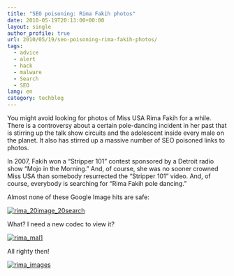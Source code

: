 ```yaml
---
title: "SEO poisoning: Rima Fakih photos"
date: 2010-05-19T20:13:00+00:00
layout: single
author_profile: true
url: 2010/05/19/seo-poisoning-rima-fakih-photos/
tags:
  - advice
  - alert
  - hack
  - malware
  - Search
  - SEO
lang: en
category: techblog
---
```

You might avoid looking for photos of Miss USA Rima Fakih for a while. There is a controversy about a certain pole-dancing incident in her past that is stirring up the talk show circuits and the adolescent inside every male on the planet. It also has stirred up a massive number of SEO poisoned links to photos.

In 2007, Fakih won a “Stripper 101” contest sponsored by a Detroit radio show “Mojo in the Morning.” And, of course, she was no sooner crowned Miss USA than somebody resurrected the “Stripper 101” video. And, of course, everybody is searching for “Rima Fakih pole dancing.”

Almost none of these Google Image hits are safe:

[![rima_20image_20search](http://lh4.ggpht.com/_vaUVXcmC3OI/S_Q_JM-L1JI/AAAAAAAACPU/zYLshR8JVhM/rima_20image_20search_thumb%5B2%5D.png?imgmax=800 "rima_20image_20search")](http://lh5.ggpht.com/_vaUVXcmC3OI/S_Q_Dgv65_I/AAAAAAAACPQ/1mebwi7WTes/s1600-h/rima_20image_20search%5B4%5D.png) 

What? I need a new codec to view it?

[![rima_mal1](http://lh3.ggpht.com/_vaUVXcmC3OI/S_Q_M7unV9I/AAAAAAAACPc/vUwnZAx2nVY/rima_mal1_thumb%5B2%5D.jpg?imgmax=800 "rima_mal1")](http://lh4.ggpht.com/_vaUVXcmC3OI/S_Q_K1aIFsI/AAAAAAAACPY/WcFhC5LHv8M/s1600-h/rima_mal1%5B4%5D.jpg) 

All righty then!

[![rima_images](http://lh3.ggpht.com/_vaUVXcmC3OI/S_Q_RrLwRcI/AAAAAAAACPk/5gz3fQPVWXY/rima_images_thumb%5B3%5D.jpg?imgmax=800 "rima_images")](http://lh3.ggpht.com/_vaUVXcmC3OI/S_Q_PO0KRtI/AAAAAAAACPg/UiqbJipgunM/s1600-h/rima_images%5B5%5D.jpg)